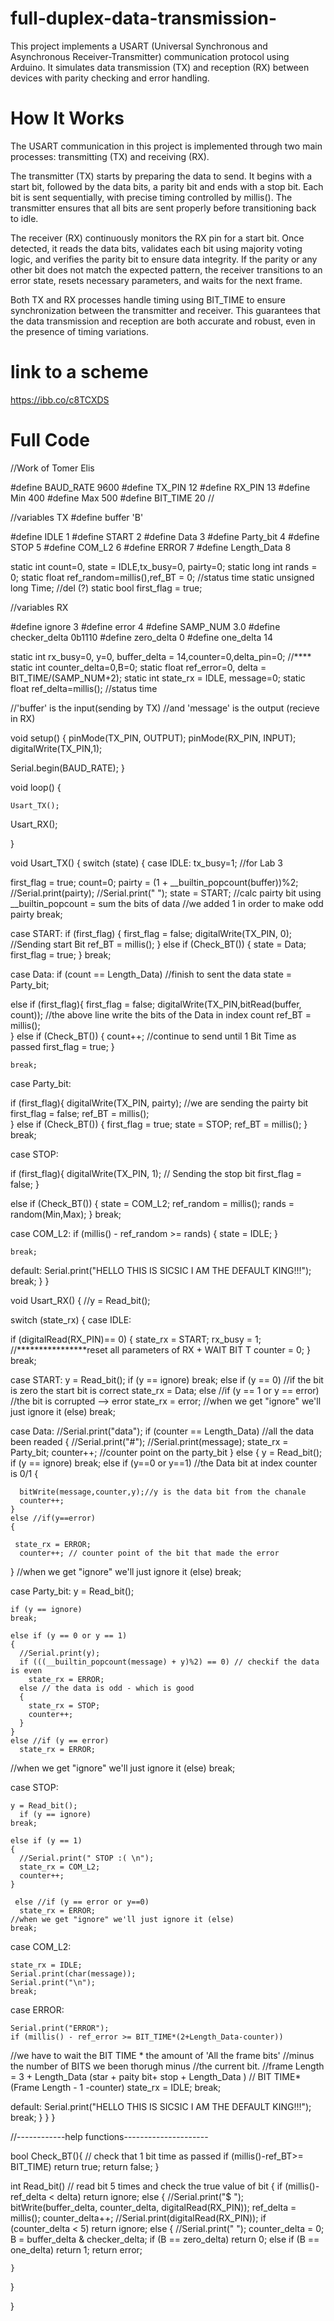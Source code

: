# full-duplex-data-transmission-

This project implements a USART (Universal Synchronous and Asynchronous Receiver-Transmitter) communication protocol using Arduino. It simulates data transmission (TX) and reception (RX) between devices with parity checking and error handling.


# How It Works
The USART communication in this project is implemented through two main processes: transmitting (TX) and receiving (RX).

The transmitter (TX) starts by preparing the data to send. It begins with a start bit, followed by the data bits, a parity bit
and ends with a stop bit.
Each bit is sent sequentially, with precise timing controlled by millis().
The transmitter ensures that all bits are sent properly before transitioning back to idle.

The receiver (RX) continuously monitors the RX pin for a start bit. Once detected, it reads the data bits, validates each bit using majority voting logic, and verifies the parity bit to ensure data integrity. If the parity or any other bit does not match the expected pattern, the receiver transitions to an error state, resets necessary parameters, and waits for the next frame.

Both TX and RX processes handle timing using BIT_TIME to ensure synchronization between the transmitter and receiver. This guarantees that the data transmission and reception are both accurate and robust, even in the presence of timing variations.

# link to a scheme
https://ibb.co/c8TCXDS

# Full Code

//Work of Tomer Elis

#define BAUD_RATE 9600
#define TX_PIN 12
#define RX_PIN 13
#define Min 400
#define Max 500
#define BIT_TIME 20
//


//variables TX
#define buffer 'B'

#define IDLE 1
#define START 2
#define Data 3
#define Party_bit 4
#define STOP 5
#define COM_L2 6
#define ERROR 7
#define Length_Data 8

static int count=0, state = IDLE,tx_busy=0, pairty=0;
static long int rands = 0;
static float ref_random=millis(),ref_BT = 0; //status time
static unsigned long Time; //del (?)
static bool first_flag = true;

//variables RX

#define ignore 3
#define error 4
#define SAMP_NUM 3.0
#define checker_delta 0b1110
#define zero_delta 0
#define one_delta 14

static int rx_busy=0, y=0, buffer_delta = 14,counter=0,delta_pin=0; //****
static int counter_delta=0,B=0;
static float ref_error=0, delta = BIT_TIME/(SAMP_NUM+2);
static int   state_rx = IDLE, message=0;
static float ref_delta=millis(); //status time



//'buffer' is the input(sending by TX)
//and 'message' is the output (recieve in RX)

void setup()
{
  pinMode(TX_PIN, OUTPUT);
  pinMode(RX_PIN, INPUT);
  digitalWrite(TX_PIN,1);
 
  Serial.begin(BAUD_RATE);
}

void loop()
{

    Usart_TX();
  Usart_RX();
 
}



void Usart_TX()
{
switch (state) {
  case IDLE:
  tx_busy=1; //for Lab 3
 
  first_flag = true;
  count=0;
  pairty = (1 + __builtin_popcount(buffer))%2;
  //Serial.print(pairty);
  //Serial.print(" ");
  state = START;
  //calc pairty bit using __builtin_popcount = sum the bits of data
  //we added 1 in order to make odd pairty
    break;
 
  case START:
  if (first_flag)
  {
    first_flag = false;
  digitalWrite(TX_PIN, 0); //Sending start Bit
    ref_BT = millis();
  }
  else if (Check_BT())
  {
  state = Data;
    first_flag = true;
  }
    break;
 
  case Data:
  if (count == Length_Data) //finish to sent the data
    state = Party_bit;
   
  else if (first_flag){
  first_flag = false;
digitalWrite(TX_PIN,bitRead(buffer, count));
     //the above line write the bits of the Data in index count
    ref_BT = millis();                  
  }
  else if (Check_BT())
  {
count++;  //continue to send until 1 Bit Time as passed
  first_flag = true;
  }
 
    break;
 
  case Party_bit:
 
  if (first_flag){
    digitalWrite(TX_PIN, pairty); //we are sending the pairty bit
  first_flag = false;
    ref_BT = millis();      
  }
    else if (Check_BT())
  {
    first_flag = true;
  state = STOP;
    ref_BT = millis();
  }
    break;
 
  case STOP:

  if (first_flag){
  digitalWrite(TX_PIN, 1); // Sending the stop bit
    first_flag = false;
  }
 
  else if (Check_BT())
  {
  state = COM_L2;
    ref_random = millis();
  rands  = random(Min,Max);
  }
    break;
 
  case COM_L2:
  if (millis() - ref_random >= rands)
  {
    state = IDLE;
  }
 
    break;
 
  default:
    Serial.print("HELLO THIS IS SICSIC I AM THE DEFAULT KING!!!");
    break;
}
}



void Usart_RX()
{
  //y = Read_bit();

switch (state_rx) {
  case IDLE:

  if (digitalRead(RX_PIN)== 0)
  {
    state_rx = START;
    rx_busy = 1;
    //****************reset all parameters of RX + WAIT BIT  T
    counter = 0;
  }
    break;
 
  case START:
  y = Read_bit();
  if (y == ignore)
    break;
  else if (y == 0) //if the bit is zero the start bit is correct
    state_rx = Data;
  else //if (y == 1 or y == error) //the bit is corrupted --> error
    state_rx = error;
   //when we get "ignore" we'll just ignore it (else)
    break;
 
  case Data:
  //Serial.print("data");
  if (counter == Length_Data) //all the data been readed
  {
    //Serial.print("#");
    //Serial.print(message);
    state_rx = Party_bit;
    counter++; //counter point on the party_bit
  }
  else
  {
    y = Read_bit();
    if (y == ignore)
    break;
    else if (y==0 or y==1) //the Data bit at index counter is 0/1
    {
     
      bitWrite(message,counter,y);//y is the data bit from the chanale
      counter++;
    }
    else //if(y==error)  
    {
     
     state_rx = ERROR;
      counter++; // counter point of the bit that made the error

  }
   //when we get "ignore" we'll just ignore it (else)
    break;
 
  case Party_bit:
    y = Read_bit();
   
    if (y == ignore)
    break;
   
    else if (y == 0 or y == 1)
    {
      //Serial.print(y);
      if (((__builtin_popcount(message) + y)%2) == 0) // checkif the data is even
        state_rx = ERROR;
      else // the data is odd - which is good
      {      
        state_rx = STOP;
        counter++;
      }
    }
    else //if (y == error)
      state_rx = ERROR;
   //when we get "ignore" we'll just ignore it (else)
    break;
 
  case STOP:
   
    y = Read_bit();
      if (y == ignore)
    break;
   
    else if (y == 1)
    {        
      //Serial.print(" STOP :( \n");
      state_rx = COM_L2;
      counter++;
    }  
   
     else //if (y == error or y==0)        
      state_rx = ERROR;
    //when we get "ignore" we'll just ignore it (else)
    break;
 
  case COM_L2:
   
    state_rx = IDLE;
    Serial.print(char(message));
    Serial.print("\n");
    break;
   
 case ERROR:
   
    Serial.print("ERROR");
    if (millis() - ref_error >= BIT_TIME*(2+Length_Data-counter))
//we have to wait the BIT TIME * the amount of 'All the frame bits'
//minus the number of BITS we been thorugh minus
//the current bit.
    //frame Length = 3 + Length_Data (star + paity bit+ stop + Length_Data )
     // BIT TIME*(Frame Length - 1 -counter)
      state_rx = IDLE;
    break;

   
 
  default:
    Serial.print("HELLO THIS IS SICSIC I AM THE DEFAULT KING!!!");
    break;
}
}
}


//------------help functions---------------------

bool Check_BT(){ // check that 1 bit time as passed
  if (millis()-ref_BT>= BIT_TIME)
  return true;
  return false;
}

int Read_bit() // read bit 5 times and check the true value of bit
{
  if (millis()-ref_delta < delta)
    return ignore;
  else
  {
    //Serial.print("$ ");
    bitWrite(buffer_delta, counter_delta, digitalRead(RX_PIN));
    ref_delta = millis();
    counter_delta++;
    //Serial.print(digitalRead(RX_PIN));
    if (counter_delta < 5)
      return ignore;
    else
    {
      //Serial.print(" ");
      counter_delta = 0;
      B = buffer_delta & checker_delta;
      if (B == zero_delta)
        return 0;
      else if (B == one_delta)
        return 1;
      return error;
     
    }
  }
 
}
